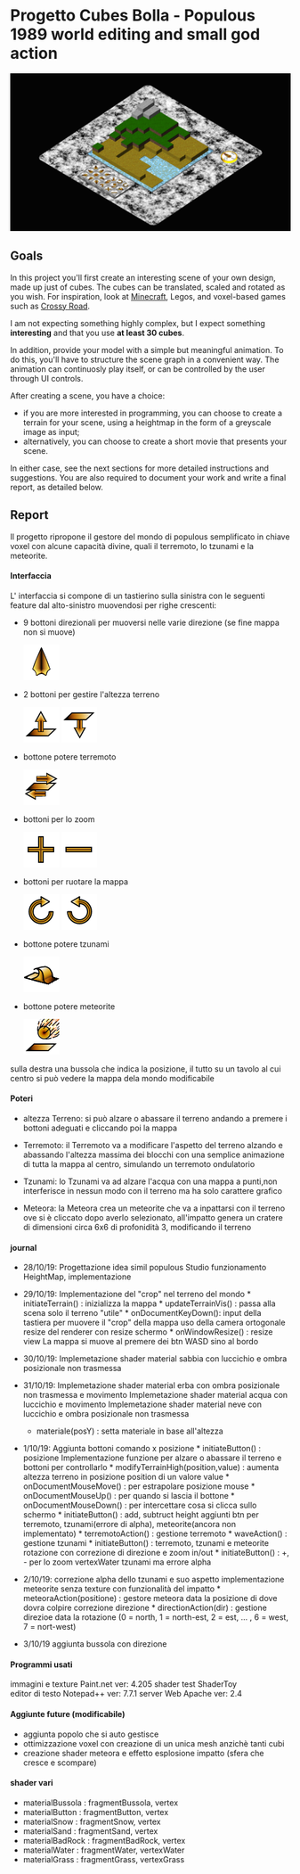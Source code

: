 # Progetto Cubes Bolla - Populous 1989 world editing and small god action
	
![Image Preview](/preview/preview.png)
	
## Goals 
In this project you'll first create an interesting scene of your own design, made up just of cubes. The cubes can be
translated, scaled and rotated as you wish. For inspiration, look at [Minecraft](https://minecraft.net/en-us/), 
Legos, and voxel-based games such as [Crossy Road](http://www.crossyroad.com).

I am not expecting something highly complex, but I expect something **interesting** and that you use **at least 30 cubes**.

In addition, provide your model with a simple but meaningful animation. To do this, you'll have to structure the scene
graph in a convenient way. The animation can continuosly play itself, or can be controlled by the user through UI controls.

After creating a scene, you have a choice:

- if you are more interested in programming, you can choose to create a terrain for your scene, using a heightmap in the
form of a greyscale image as input;
- alternatively, you can choose to create a short movie that presents your scene.

In either case, see the next sections for more detailed instructions and suggestions. You are also required to document your
work and write a final report, as detailed below. 


## Report

Il progetto ripropone il gestore del mondo di populous semplificato in chiave voxel con alcune capacità divine, quali il
terremoto, lo tzunami e la meteorite.

#### Interfaccia

L' interfaccia si compone di un tastierino sulla sinistra con le seguenti feature dal alto-sinistro muovendosi per righe crescenti:
	
* 9 bottoni direzionali per muoversi nelle varie direzione (se fine mappa non si muove)

	![Image arrow](/textures/arrow.png)

* 2 bottoni per gestire l'altezza terreno

	![Image alza](/textures/alza.png) ![Image bassa](/textures/bassa.png)

* bottone potere terremoto

	![Image trremoto](/textures/terremoto.png)

* bottoni per lo zoom

	![Image piu](/textures/piu.png) ![Image meno](/textures/meno.png)

* bottoni per ruotare la mappa

	![Image Clock](/textures/Clock.png) ![Image AClock](/textures/AClock.png)

* bottone potere tzunami

	![Image wave](/textures/wave.png)

* bottone potere meteorite

	![Image meteora](/textures/meterora.png)

sulla destra una bussola che indica la posizione, il tutto su un tavolo al cui centro si può vedere la mappa dela mondo modificabile

#### Poteri

* altezza Terreno:
	si può alzare o abassare il terreno andando a premere i bottoni adeguati e cliccando poi la mappa

* Terremoto:
	il Terremoto va a modificare l'aspetto del terreno alzando e abassando l'altezza massima dei blocchi con una semplice 
	animazione di tutta la mappa al centro, simulando un terremoto ondulatorio

* Tzunami:
	lo Tzunami va ad alzare l'acqua con una mappa a punti,non interferisce in nessun modo con il terreno ma ha solo
	carattere grafico

* Meteora:
	la Meteora crea un meteorite che va a inpattarsi con il terreno ove si è cliccato dopo averlo selezionato, all'impatto
	genera un cratere di dimensioni circa 6x6 di profonidità 3, modificando il terreno

#### journal

* 28/10/19:
	Progettazione idea simil populous
	Studio funzionamento HeightMap, implementazione
	
* 29/10/19:
	Implementazione del "crop" nel terreno del mondo
		* initiateTerrain()  :  inizializza la mappa
		* updateTerrainVis() :  passa alla scena solo il terreno "utile"
		* onDocumentKeyDown():  input della tastiera per muovere il "crop" della mappa
	uso della camera ortogonale 
	resize del renderer con resize schermo
		* onWindowResize()   : resize view
	La mappa si muove al premere dei btn WASD sino al bordo

* 30/10/19:
	Implemetazione shader material sabbia
		con luccichio e ombra posizionale non trasmessa

* 31/10/19:
	Implemetazione shader material erba
		con ombra posizionale non trasmessa e movimento
	Implemetazione shader material acqua
		con luccichio e movimento
	Implemetazione shader material neve
		con luccichio e ombra posizionale non trasmessa
	*  materiale(posY) : setta materiale in base all'altezza

* 1/10/19:
	Aggiunta bottoni comando x posizione
		* initiateButton() : posizione
	Implementazione funzione per alzare o abassare il terreno e bottoni per controllarlo
		* modifyTerrainHigh(position,value) : aumenta altezza terreno in posizione position di un valore value
		* onDocumentMouseMove()	: per estrapolare posizione mouse
		* onDocumentMouseUp()   : per quando si lascia il bottone
		* onDocumentMouseDown() : per intercettare cosa si clicca sullo schermo
		* initiateButton()		: add, subtruct height
	aggiunti btn per terremoto, tzunami(errore di alpha), meteorite(ancora non implementato)
		* terremotoAction()	: gestione terremoto
		* waveAction()		: gestione tzunami
		* initiateButton()  : terremoto, tzunami e meteorite
	rotazione con correzione di direzione e zoom in/out
		* initiateButton()  : +, - per lo zoom
	vertexWater  tzunami ma errore alpha
		
	
* 2/10/19:
	correzione alpha dello tzunami e suo aspetto
	implementazione meteorite senza texture con funzionalità del impatto
		* meteoraAction(positione) : gestore meteora data la posizione di dove dovra colpire
	correzione direzione 
		* directionAction(dir) : gestione direzioe data la rotazione (0 = north, 1 = north-est, 2 = est, ... , 6 = west, 7 = nort-west)
				
* 3/10/19
	aggiunta bussola con direzione
	
#### Programmi usati

immagini e texture Paint.net ver: 4.205
shader test ShaderToy	
editor di testo Notepad++ ver: 7.7.1
server Web Apache ver: 2.4

#### Aggiunte future (modificabile)

* aggiunta popolo che si auto gestisce
* ottimizzazione voxel con creazione di un unica mesh anzichè tanti cubi
* creazione shader meteora e effetto esplosione impatto (sfera che cresce e scompare)


#### shader vari

* materialBussola 	: fragmentBussola, 	vertex			
* materialButton 	: fragmentButton,	vertex
* materialSnow  	: fragmentSnow, 	vertex
* materialSand		: fragmentSand, 	vertex
* materialBadRock	: fragmentBadRock, 	vertex
* materialWater		: fragmentWater, 	vertexWater
* materialGrass		: fragmentGrass, 	vertexGrass
